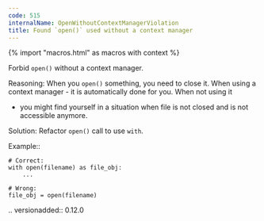 ```yaml
---
code: 515
internalName: OpenWithoutContextManagerViolation
title: Found `open()` used without a context manager
---
```


{% import "macros.html" as macros with context %}

Forbid `open()` without a context manager.

Reasoning: When you `open()` something, you need to close it. When using
a context manager - it is automatically done for you. When not using it
- you might find yourself in a situation when file is not closed and is
not accessible anymore.

Solution: Refactor `open()` call to use `with`.

Example::

    # Correct:
    with open(filename) as file_obj:
        ...
    
    # Wrong:
    file_obj = open(filename)

.. versionadded:: 0.12.0